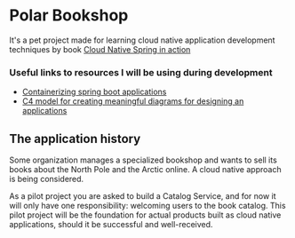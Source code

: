 # Polar Bookshop

It's a pet project made for learning cloud native application development techniques
by book [Cloud Native Spring in action](https://livebook.manning.com/book/cloud-native-spring-in-action)

### Useful links to resources I will be using during development
- [Containerizing spring boot applications](https://spring.io/guides/topicals/spring-boot-docker/)
- [C4 model for creating meaningful diagrams for designing an applications](https://www.infoq.com/articles/C4-architecture-model/)

## The application history

Some organization manages a specialized bookshop and wants to sell its books about the North Pole and the Arctic online.
A cloud native approach is being considered.

As a pilot project you are asked to build a Catalog Service, and for now it will only have one responsibility:
welcoming users to the book catalog.
This pilot project will be the foundation for actual products built as cloud native applications,
should it be successful and well-received.
